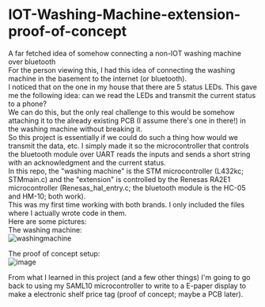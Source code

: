 # IOT-Washing-Machine-extension-proof-of-concept
A far fetched idea of somehow connecting a non-IOT washing machine over bluetooth  
For the person viewing this, I had this idea of connecting the washing machine in the basement to the internet (or bluetooth).  
I noticed that on the one in my house that there are 5 status LEDs.  This gave me the following idea: can we read the LEDs and transmit the current status to a phone?  
We can do this, but the only real challenge to this would be somehow attaching it to the already existing PCB (I assume there's one in there!) in the washing machine without breaking it.  
So this project is essentially if we could do such a thing how would we transmit the data, etc.  I simply made it so the microcontroller that controls the bluetooth module over UART reads the inputs and sends a short string with an acknowledgment and the current status.  
In this repo, the "washing machine" is the STM microcontroller (L432kc; STMmain.c) and the "extension" is controlled by the Renesas RA2E1 microcontroller (Renesas_hal_entry.c; the bluetooth module is the HC-05 and HM-10; both work).  
This was my first time working with both brands.  I only included the files where I actually wrote code in them.  
Here are some pictures:  
The washing machine:  
![washingmachine](https://github.com/user-attachments/assets/e96dc642-f760-4d76-97d9-9c48d312e098)  


The proof of concept setup:  
![image](https://github.com/user-attachments/assets/653bc744-be26-4dad-b1a4-6211d5c5adcf)

From what I learned in this project (and a few other things) I'm going to go back to using my SAML10 microcontroller to write to a E-paper display to make a electronic shelf price tag (proof of concept; maybe a PCB later).
